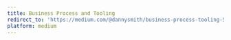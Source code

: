 ```yaml
---
title: Business Process and Tooling
redirect_to: 'https://medium.com/@dannysmith/business-process-tooling-56f1e3341d21'
platform: medium
---
```

